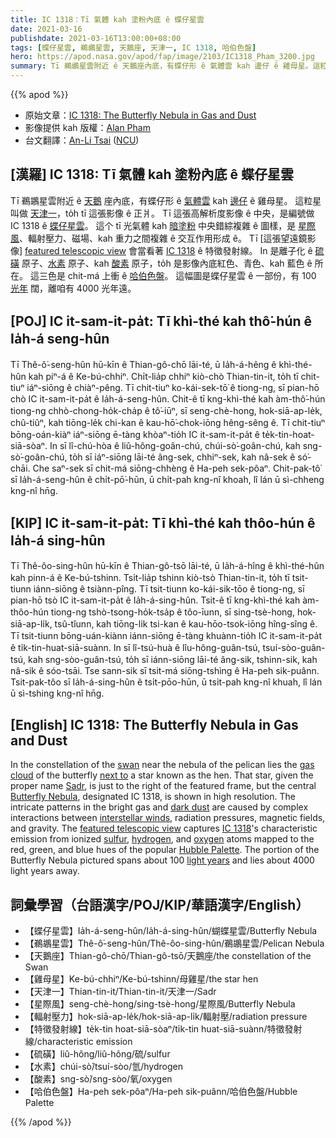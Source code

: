 ```yaml
---
title: IC 1318：Tī 氣體 kah 塗粉內底 ê 蝶仔星雲
date: 2021-03-16
publishdate: 2021-03-16T13:00:00+08:00
tags: [蝶仔星雲, 鵜鶘星雲, 天鵝座, 天津一, IC 1318, 哈伯色盤]
hero: https://apod.nasa.gov/apod/fap/image/2103/IC1318_Pham_3200.jpg
summary: Tī 鵜鶘星雲附近 ê 天鵝座內底，有蝶仔形 ê 氣體雲 kah 邊仔 ê 雞母星。這粒星叫做天津一，to̍h tī 這張影像 ê 正爿。Tī 這張高解析度影像 ê 中央，是編號做 IC 1318 ê 蝶仔星雲。
---
```


{{% apod %}}

- 原始文章：[IC 1318: The Butterfly Nebula in Gas and Dust](https://apod.nasa.gov/apod/ap210316.html)
- 影像提供 kah 版權：[Alan Pham](https://www.instagram.com/planetorion/)
- 台文翻譯：[An-Li Tsai](mailto:thianbu.taigi@gmail.com) ([NCU](https://www.astro.ncu.edu.tw))


## [漢羅] IC 1318: Tī 氣體 kah 塗粉內底 ê 蝶仔星雲

Tī 鵜鶘星雲附近 ê [天鵝][swan]  座內底，有蝶仔形 ê [氣體雲][gas cloud] kah [邊仔][next to] ê 雞母星。
這粒星叫做 [天津一][Sadr]，to̍h tī 這張影像 ê 正爿。
Tī 這張高解析度影像 ê 中央，是編號做 IC 1318 ê [蝶仔星雲][Butterfly Nebula]。
這个 tī 光氣體 kah [暗塗粉][dark dust] 中央錯綜複雜 ê 圖樣，是 [星際風][interstellar winds]、輻射壓力、磁場、kah 重力之間複雜 ê 交互作用形成 ê。
Tī [這張望遠鏡影像] [featured telescopic view] 會當看著 [IC 1318][IC 1318] ê 特徵發射線。
In 是離子化 ê [硫磺][sulfur] 原子、[水素][hydrogen] 原子、kah [酸素][oxygen] 原子，to̍h 是影像內底紅色、青色、kah 藍色 ê 所在。
這三色是 chit-má 上衝 ê [哈伯色盤][Hubble Palette]。
這幅圖是蝶仔星雲 ê 一部份，有 100 [光年][light years] 闊，離咱有 4000 光年遠。

## [POJ] IC it-sam-it-pa̍t: Tī khì-thé kah thô͘-hún ê Ia̍h-á seng-hûn

Tī Thê-ô͘-seng-hûn hū-kīn ê Thian-gô-chō lāi-té, ū Ia̍h-á-hêng ê khì-thé-hûn kah piⁿ-á ê Ke-bú-chhiⁿ.
Chi̍t-lia̍p chhiⁿ kiò-chò Thian-tin-it, to̍h tī chit-tiuⁿ iáⁿ-siōng ê chiàⁿ-pêng.
Tī chit-tiuⁿ ko-kái-sek-tō͘ ê tiong-ng, sī pian-hō chò IC it-sam-it-pa̍t ê Ia̍h-á-seng-hûn.
Chit-ê tī kng-khì-thé kah àm-thô͘-hún tiong-ng chhò-chong-ho̍k-cha̍p ê tô͘-iūⁿ, sī seng-chè-hong, hok-siā-ap-le̍k, chû-tiûⁿ, kah tiōng-le̍k chi-kan ê kau-hō͘-chok-iōng hêng-sêng ê.
Tī chit-tiuⁿ bōng-oán-kiàⁿ iáⁿ-siōng ē-tàng khòaⁿ-tio̍h IC it-sam-it-pa̍t ê te̍k-tin-hoat-siā-sòaⁿ.
In sī lî-chú-hòa ê liû-hông-goân-chú, chúi-sò͘-goân-chú, kah sng-sò͘-goân-chú, to̍h sī iáⁿ-siōng lāi-té âng-sek, chhiⁿ-sek, kah nâ-sek ê só͘-chāi.
Che saⁿ-sek sī chit-má siōng-chhèng ê Ha-peh sek-pôaⁿ.
Chit-pak-tô͘ sī Ia̍h-á-seng-hûn ê chi̍t-pō͘-hūn, ū chi̍t-pah kng-nî khoah, lî lán ū sì-chheng kng-nî hn̄g.

## [KIP]  IC it-sam-it-pa̍t: Tī khì-thé kah thôo-hún ê Ia̍h-á sing-hûn

Tī Thê-ôo-sing-hûn hū-kīn ê Thian-gô-tsō lāi-té, ū Ia̍h-á-hîng ê khì-thé-hûn kah pinn-á ê Ke-bú-tshinn.
Tsi̍t-lia̍p tshinn kiò-tsò Thian-tin-it, to̍h tī tsit-tiunn iánn-siōng ê tsiànn-pîng.
Tī tsit-tiunn ko-kái-sik-tōo ê tiong-ng, sī pian-hō tsò IC it-sam-it-pa̍t ê Ia̍h-á-sing-hûn.
Tsit-ê tī kng-khì-thé kah àm-thôo-hún tiong-ng tshò-tsong-ho̍k-tsa̍p ê tôo-īunn, sī sing-tsè-hong, hok-siā-ap-li̍k, tsû-tîunn, kah tiōng-li̍k tsi-kan ê kau-hōo-tsok-iōng hîng-sîng ê.
Tī tsit-tiunn bōng-uán-kiànn iánn-siōng ē-tàng khuànn-tio̍h IC it-sam-it-pa̍t ê ti̍k-tin-huat-siā-suànn.
In sī lî-tsú-huà ê lîu-hông-guân-tsú, tsuí-sòo-guân-tsú, kah sng-sòo-guân-tsú, to̍h sī iánn-siōng lāi-té âng-sik, tshinn-sik, kah nâ-sik ê sóo-tsāi.
Tse sann-sik sī tsit-má siōng-tshìng ê Ha-peh sik-puânn.
Tsit-pak-tôo sī Ia̍h-á-sing-hûn ê tsi̍t-pōo-hūn, ū tsi̍t-pah kng-nî khuah, lî lán ū sì-tshing kng-nî hn̄g.

## [English] IC 1318: The Butterfly Nebula in Gas and Dust

In the constellation of the [swan][swan] near the nebula of the pelican lies the [gas cloud][gas cloud] of the butterfly [next to][next to] a star known as the hen. That star, given the proper name [Sadr][Sadr], is just to the right of the featured frame, but the central [Butterfly Nebula][Butterfly Nebula], designated IC 1318, is shown in high resolution. The intricate patterns in the bright gas and [dark dust][dark dust] are caused by complex interactions between [interstellar winds][interstellar winds], radiation pressures, magnetic fields, and gravity. The [featured telescopic view][featured telescopic view] captures [IC 1318][IC 1318]'s characteristic emission from ionized [sulfur][sulfur], [hydrogen][hydrogen], and [oxygen][oxygen] atoms mapped to the red, green, and blue hues of the popular [Hubble Palette][Hubble Palette]. The portion of the Butterfly Nebula pictured spans about 100 [light years][light years] and lies about 4000 light years away.

## 詞彙學習（台語漢字/POJ/KIP/華語漢字/English）

- 【蝶仔星雲】Ia̍h-á-seng-hûn/Ia̍h-á-sing-hûn/蝴蝶星雲/Butterfly Nebula
- 【鵜鶘星雲】Thê-ô͘-seng-hûn/Thê-ôo-sing-hûn/鵜鶘星雲/Pelican Nebula
- 【天鵝座】Thian-gô-chō/Thian-gô-tsō/天鵝座/the constellation of the Swan
- 【雞母星】Ke-bú-chhiⁿ/Ke-bú-tshinn/母雞星/the star hen
- 【天津一】Thian-tin-it/Thian-tin-it/天津一/Sadr
- 【星際風】seng-chè-hong/sing-tsè-hong/星際風/Butterfly Nebula
- 【輻射壓力】hok-siā-ap-le̍k/hok-siā-ap-li̍k/輻射壓/radiation pressure
- 【特徵發射線】te̍k-tin hoat-siā-sòaⁿ/ti̍k-tin huat-siā-suànn/特徵發射線/characteristic emission
- 【硫磺】liû-hông/liû-hông/硫/sulfur
- 【水素】chúi-sò͘/tsuí-sòo/氫/hydrogen
- 【酸素】sng-sò͘/sng-sòo/氧/oxygen
- 【哈伯色盤】Ha-peh sek-pôaⁿ/Ha-peh sik-puânn/哈伯色盤/Hubble Palette

{{% /apod %}}

[swan]: https://en.wikipedia.org/wiki/Cygnus_(constellation)
[gas cloud]: https://apod.tw/daily/20210211/
[next to]: https://apod.nasa.gov/apod/ap121130.html
[Sadr]: https://en.wikipedia.org/wiki/Gamma_Cygni
[Butterfly Nebula]: http://www.atlasoftheuniverse.com/nebulae/ic1318.html
[dark dust]: https://apod.nasa.gov/apod/ap201122.html
[interstellar winds]: https://www.nasa.gov/content/goddard/interstellar-wind-changed-direction-over-40-years
[featured telescopic view]: https://www.astrobin.com/utpss4/B/
[IC 1318]: https://en.wikipedia.org/wiki/Sadr_Region
[sulfur]: https://youtu.be/mddfu3TXaRw
[hydrogen]: https://en.wikipedia.org/wiki/H-alpha
[oxygen]: https://youtu.be/diP_ngebIxI
[Hubble Palette]: http://hubble.stsci.edu/gallery/behind_the_pictures/meaning_of_color/eagle.php
[light years]: https://spaceplace.nasa.gov/light-year/en/
